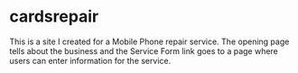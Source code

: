 # cardsrepair

This is a site I created for a Mobile Phone repair service. The opening page tells about the business and the Service Form link goes to a page where users can enter information for the service. 
